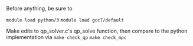 Before anything, be sure to 

`module load python/3`
`module load gcc7/default`

Make edits to qp_solver.c's qp_solve function, then compare to the python implementation via
`make check_qp`
`make check_mpc`
